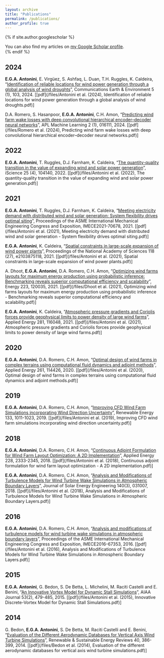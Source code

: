 ```yaml
---
layout: archive
title: "Publications"
permalink: /publications/
author_profile: true
---
```


{% if site.author.googlescholar %}
  <div class="wordwrap">You can also find my articles on <a href="{{site.author.googlescholar}}">my Google Scholar profile</a>.</div>
{% endif %}

## 2024

**E.G.A. Antonini**, E. Virgüez, S. Ashfaq, L. Duan, T.H. Ruggles, K. Caldeira, “[Identification of reliable locations for wind power generation through a global analysis of wind droughts](https://doi.org/10.1038/s43247-024-01260-7)”, Communications Earth & Environment 5 (1), 103, 2024. [[pdf](/files/Antonini et al. (2024), Identification of reliable locations for wind power generation through a global analysis of wind droughts.pdf)]

D.A. Romero, S. Hasanpoor, **E.G.A. Antonini**, C.H. Amon, “[Predicting wind farm wake losses with deep convolutional hierarchical encoder–decoder neural networks](https://doi.org/10.1063/5.0168973)”, APL Machine Learning 2 (1), 016111, 2024. [[pdf](/files/Romero et al. (2024), Predicting wind farm wake losses with deep convolutional hierarchical encoder–decoder neural networks.pdf)]

## 2022

**E.G.A. Antonini**, T. Ruggles, D.J. Farnham, K. Caldeira, “[The quantity-quality transition in the value of expanding wind and solar power generation](https://doi.org/10.1016/j.isci.2022.104140)”, iScience 25 (4), 104140, 2022. [[pdf](/files/Antonini et al. (2022), The quantity-quality transition in the value of expanding wind and solar power generation.pdf)]

## 2021

**E.G.A. Antonini**, T. Ruggles, D.J. Farnham, K. Caldeira, “[Meeting electricity demand with distributed wind and solar generation: System flexibility drives optimal siting](https://doi.org/10.1115/IMECE2021-70678)”, Proceedings of the ASME International Mechanical Engineering Congress and Exposition, IMECE2021-70678, 2021. [[pdf](/files/Antonini et al. (2021), Meeting electricity demand with distributed wind and solar generation - System flexibility drives optimal siting.pdf)]

**E.G.A. Antonini**, K. Caldeira, “[Spatial constraints in large-scale expansion of wind power plants](https://doi.org/10.1073/pnas.2103875118)”, Proceedings of the National Academy of Sciences 118 (27), e2103875118, 2021. [[pdf](/files/Antonini et al. (2021), Spatial constraints in large-scale expansion of wind power plants.pdf)]

A. Dhoot, **E.G.A. Antonini**, D.A. Romero, C.H. Amon, “[Optimizing wind farms layouts for maximum energy production using probabilistic inference: Benchmarking reveals superior computational efficiency and scalability](https://doi.org/10.1016/j.energy.2021.120035)”, Energy 223, 120035, 2021. [[pdf](/files/Dhoot et al. (2021), Optimizing wind farms layouts for maximum energy production using probabilistic inference - Benchmarking reveals superior computational efficiency and scalability.pdf)]

**E.G.A. Antonini**, K. Caldeira, “[Atmospheric pressure gradients and Coriolis forces provide geophysical limits to power density of large wind farms](https://doi.org/10.1016/j.apenergy.2020.116048)”, Applied Energy 281, 116048, 2021. [[pdf](/files/Antonini et al. (2021), Atmospheric pressure gradients and Coriolis forces provide geophysical limits to power density of large wind farms.pdf)]

## 2020

**E.G.A. Antonini**, D.A. Romero, C.H. Amon, “[Optimal design of wind farms in complex terrains using computational fluid dynamics and adjoint methods](https://doi.org/10.1016/j.apenergy.2019.114426)”, Applied Energy 261, 114426, 2020. [[pdf](/files/Antonini et al. (2020), Optimal design of wind farms in complex terrains using computational fluid dynamics and adjoint methods.pdf)]

## 2019

**E.G.A. Antonini**, D.A. Romero, C.H. Amon, “[Improving CFD Wind Farm Simulations incorporating Wind Direction Uncertainty](https://doi.org/10.1016/j.renene.2018.10.084)”, Renewable Energy 133, 1011-1023, 2019. [[pdf](/files/Antonini et al. (2019), Improving CFD wind farm simulations incorporating wind direction uncertainty.pdf)]

## 2018

**E.G.A. Antonini**, D.A. Romero, C.H. Amon, “[Continuous Adjoint Formulation for Wind Farm Layout Optimization: A 2D Implementation](https://doi.org/10.1016/j.apenergy.2018.07.076)”, Applied Energy 228, 2333-2345, 2018. [[pdf](/files/Antonini et al. (2018), Continuous adjoint formulation for wind farm layout optimization - A 2D implementation.pdf)]

**E.G.A. Antonini**, D.A. Romero, C.H. Amon, “[Analysis and Modifications of Turbulence Models for Wind Turbine Wake Simulations in Atmospheric Boundary Layers](https://doi.org/10.1115/1.4039377)”, Journal of Solar Energy Engineering 140(3), 031007, 2018. [[pdf](/files/Antonini et al. (2018), Analysis and Modifications of Turbulence Models for Wind Turbine Wake Simulations in Atmospheric Boundary Layers.pdf)]

## 2016

**E.G.A. Antonini**, D.A. Romero, C.H. Amon, “[Analysis and modifications of turbulence models for wind turbine wake simulations in atmospheric boundary layers](https://doi.org/10.1115/IMECE2016-67353)”, Proceedings of the ASME International Mechanical Engineering Congress and Exposition, IMECE2016-67353, 2016. [[pdf](/files/Antonini et al. (2016), Analysis and Modifications of Turbulence Models for Wind Turbine Wake Simulations in Atmospheric Boundary Layers.pdf)]

## 2015

**E.G.A. Antonini**, G. Bedon, S. De Betta, L. Michelini, M. Raciti Castelli and E. Benini, “[An Innovative Vortex Model for Dynamic Stall Simulations](https://doi.org/10.2514/1.J053430)”, AIAA Journal 53(2), 479-485, 2015. [[pdf](/files/Antonini et al. (2015), Innovative Discrete-Vortex Model for Dynamic Stall Simulations.pdf)]

## 2014

G. Bedon, **E.G.A. Antonini**, S. De Betta, M. Raciti Castelli and E. Benini, “[Evaluation of the Different Aerodynamic Databases for Vertical Axis Wind Turbine Simulations](https://doi.org/10.1016/j.rser.2014.07.126)”, Renewable & Sustainable Energy Reviews 40, 386-399, 2014. [[pdf](/files/Bedon et al. (2014), Evaluation of the different aerodynamic databases for vertical axis wind turbine simulations.pdf)]